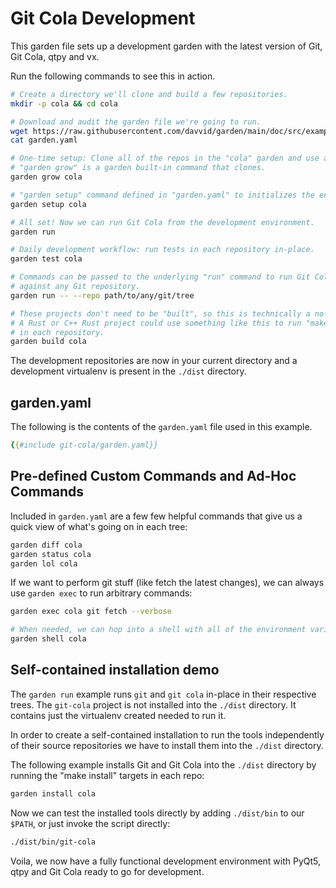 # Git Cola Development

This garden file sets up a development garden with the latest version of Git, Git Cola,
qtpy and vx.

Run the following commands to see this in action.

```bash
# Create a directory we'll clone and build a few repositories.
mkdir -p cola && cd cola

# Download and audit the garden file we're going to run.
wget https://raw.githubusercontent.com/davvid/garden/main/doc/src/examples/git-cola/garden.yaml
cat garden.yaml

# One-time setup: Clone all of the repos in the "cola" garden and use a custom
# "garden grow" is a garden built-in command that clones.
garden grow cola

# "garden setup" command defined in "garden.yaml" to initializes the environment.
garden setup cola

# All set! Now we can run Git Cola from the development environment.
garden run

# Daily development workflow: run tests in each repository in-place.
garden test cola

# Commands can be passed to the underlying "run" command to run Git Cola
# against any Git repository.
garden run -- --repo path/to/any/git/tree

# These projects don't need to be "built", so this is technically a no-op.
# A Rust or C++ Rust project could use something like this to run "make"
# in each repository.
garden build cola
```

The development repositories are now in your current directory and a
development virtualenv is present in the `./dist` directory.

## garden.yaml

The following is the contents of the `garden.yaml` file used in this example.

```yaml
{{#include git-cola/garden.yaml}}
```

## Pre-defined Custom Commands and Ad-Hoc Commands

Included in `garden.yaml` are a few few helpful commands that give us a quick
view of what's going on in each tree:

```bash
garden diff cola
garden status cola
garden lol cola
```

If we want to perform git stuff (like fetch the latest changes), we can
always use `garden exec` to run arbitrary commands:

```bash
garden exec cola git fetch --verbose

# When needed, we can hop into a shell with all of the environment variables set
garden shell cola
```

## Self-contained installation demo

The `garden run` example runs `git` and `git cola` in-place in their
respective trees. The `git-cola` project is not installed into the `./dist` directory.
It contains just the virtualenv created needed to run it.

In order to create a self-contained installation to run the tools
independently of their source repositories we have to install them into the
`./dist` directory.

The following example installs Git and Git Cola into the `./dist` directory
by running the "make install" targets in each repo:

```bash
garden install cola
```

Now we can test the installed tools directly by adding `./dist/bin` to our
`$PATH`, or just invoke the script directly:

```bash
./dist/bin/git-cola
```

Voila, we now have a fully functional development environment with PyQt5, qtpy
and Git Cola ready to go for development.
